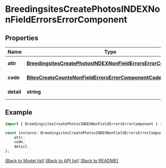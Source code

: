 # BreedingsitesCreatePhotosINDEXNonFieldErrorsErrorComponent


## Properties

Name | Type | Description | Notes
------------ | ------------- | ------------- | -------------
**attr** | [**BreedingsitesCreatePhotosINDEXNonFieldErrorsErrorComponentAttr**](BreedingsitesCreatePhotosINDEXNonFieldErrorsErrorComponentAttr.md) |  | [default to undefined]
**code** | [**BitesCreateCountsNonFieldErrorsErrorComponentCode**](BitesCreateCountsNonFieldErrorsErrorComponentCode.md) |  | [default to undefined]
**detail** | **string** |  | [default to undefined]

## Example

```typescript
import { BreedingsitesCreatePhotosINDEXNonFieldErrorsErrorComponent } from 'mosquito-alert';

const instance: BreedingsitesCreatePhotosINDEXNonFieldErrorsErrorComponent = {
    attr,
    code,
    detail,
};
```

[[Back to Model list]](../README.md#documentation-for-models) [[Back to API list]](../README.md#documentation-for-api-endpoints) [[Back to README]](../README.md)
